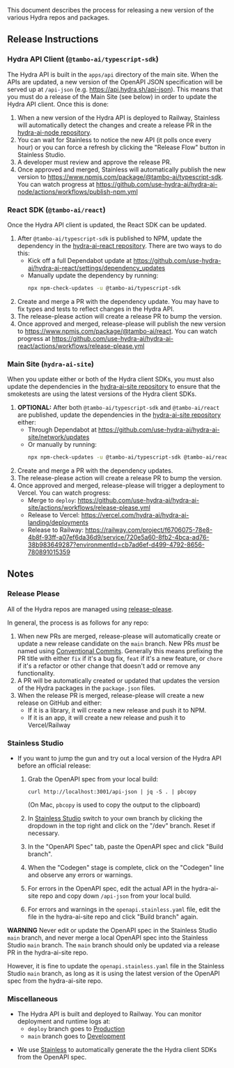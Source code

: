 This document describes the process for releasing a new version of the various Hydra repos and packages.

## Release Instructions

### Hydra API Client (`@tambo-ai/typescript-sdk`)

The Hydra API is built in the `apps/api` directory of the main site. When the APIs are updated, a new version of the OpenAPI JSON specification will be served up at `/api-json` (e.g. https://api.hydra.sh/api-json). This means that you must do a release of the Main Site (see below) in order to update the Hydra API client. Once this is done:

1. When a new version of the Hydra API is deployed to Railway, Stainless will automatically detect the changes and create a release PR in the [hydra-ai-node repository](https://github.com/use-hydra-ai/hydra-ai-node/pulls).
2. You can wait for Stainless to notice the new API (it polls once every hour) or you can force a refresh by clicking the "Release Flow" button in Stainless Studio.
3. A developer must review and approve the release PR.
4. Once approved and merged, Stainless will automatically publish the new version to https://www.npmjs.com/package/@tambo-ai/typescript-sdk. You can watch progress at https://github.com/use-hydra-ai/hydra-ai-node/actions/workflows/publish-npm.yml

### React SDK (`@tambo-ai/react`)

Once the Hydra API client is updated, the React SDK can be updated.

1. After `@tambo-ai/typescript-sdk` is published to NPM, update the dependency in the [hydra-ai-react repository](https://github.com/use-hydra-ai/hydra-ai-react). There are two ways to do this:
   - Kick off a full Dependabot update at https://github.com/use-hydra-ai/hydra-ai-react/settings/dependency_updates
   - Manually update the dependency by running:
     ```bash
     npx npm-check-updates -u @tambo-ai/typescript-sdk
     ```
2. Create and merge a PR with the dependency update. You may have to fix types and tests to reflect changes in the Hydra API.
3. The release-please action will create a release PR to bump the version.
4. Once approved and merged, release-please will publish the new version to https://www.npmjs.com/package/@tambo-ai/react. You can watch progress at https://github.com/use-hydra-ai/hydra-ai-react/actions/workflows/release-please.yml

### Main Site (`hydra-ai-site`)

When you update either or both of the Hydra client SDKs, you must also update the dependencies in the [hydra-ai-site repository](https://github.com/use-hydra-ai/hydra-ai-site) to ensure that the smoketests are using the latest versions of the Hydra client SDKs.

1. **OPTIONAL:** After both `@tambo-ai/typescript-sdk` and `@tambo-ai/react` are published, update the dependencies in the [hydra-ai-site repository](https://github.com/use-hydra-ai/hydra-ai-site) either:
   - Through Dependabot at https://github.com/use-hydra-ai/hydra-ai-site/network/updates
   - Or manually by running:
     ```bash
     npx npm-check-updates -u @tambo-ai/typescript-sdk @tambo-ai/react
     ```
2. Create and merge a PR with the dependency updates.
3. The release-please action will create a release PR to bump the version.
4. Once approved and merged, release-please will trigger a deployment to Vercel. You can watch progress:
   - Merge to `deploy`: https://github.com/use-hydra-ai/hydra-ai-site/actions/workflows/release-please.yml
   - Release to Vercel: https://vercel.com/hydra-ai/hydra-ai-landing/deployments
   - Release to Railway: https://railway.com/project/f6706075-78e8-4b8f-93ff-a07ef6da36d9/service/720e5a60-8fb2-4bca-ad76-38b983649287?environmentId=cb7ad6ef-d499-4792-8656-780891015359

## Notes

### Release Please

All of the Hydra repos are managed using [release-please](https://github.com/googleapis/release-please).

In general, the process is as follows for any repo:

1. When new PRs are merged, release-please will automatically create or update a
   new release candidate on the `main` branch. New PRs _must_ be named using
   [Conventional Commits](https://www.conventionalcommits.org/en/v1.0.0/).
   Generally this means prefixing the PR title with either `fix` if it's a bug
   fix, `feat` if it's a new feature, or `chore` if it's a refactor or other
   change that doesn't add or remove any functionality.
2. A PR will be automatically created or updated that updates the version of the
   Hydra packages in the `package.json` files.
3. When the release PR is merged, release-please will create a new release on
   GitHub and either:
   - If it is a library, it will create a new release and push it to NPM.
   - If it is an app, it will create a new release and push it to Vercel/Railway

### Stainless Studio

- If you want to jump the gun and try out a local version of the Hydra API before an official release:

  1. Grab the OpenAPI spec from your local build:

     ```
     curl http://localhost:3001/api-json | jq -S . | pbcopy
     ```

     (On Mac, `pbcopy` is used to copy the output to the clipboard)

  2. In [Stainless Studio](https://app.stainlessapi.com/hydra-ai/hydra-ai/studio?language=node) switch to your own branch by clicking the dropdown in the top right and click on the "<userid>/dev" branch. Reset if necessary.
  3. In the "OpenAPI Spec" tab, paste the OpenAPI spec and click "Build branch".
  4. When the "Codegen" stage is complete, click on the "Codegen" line and observe any errors or warnings.
  5. For errors in the OpenAPI spec, edit the actual API in the hydra-ai-site repo and copy down `/api-json` from your local build.
  6. For errors and warnings in the `openapi.stainless.yaml` file, edit the file in the hydra-ai-site repo and click "Build branch" again.

**WARNING** Never edit or update the OpenAPI spec in the Stainless Studio `main` branch, and never merge a local OpenAPI spec into the Stainless Studio `main` branch. The `main` branch should only be updated via a release PR in the hydra-ai-site repo.

However, it is fine to update the `openapi.stainless.yaml` file in the Stainless Studio `main` branch, as long as it is using the latest version of the OpenAPI spec from the hydra-ai-site repo.

### Miscellaneous

- The Hydra API is built and deployed to Railway. You can monitor deployment and runtime logs at:
  - `deploy` branch goes to [Production](https://railway.com/project/f6706075-78e8-4b8f-93ff-a07ef6da36d9/service/720e5a60-8fb2-4bca-ad76-38b983649287?environmentId=cb7ad6ef-d499-4792-8656-780891015359)
  - `main` branch goes to [Development](https://railway.com/project/f6706075-78e8-4b8f-93ff-a07ef6da36d9/service/720e5a60-8fb2-4bca-ad76-38b983649287?environmentId=6bee8983-1a4f-4b39-b778-72ec46e18db5)

* We use [Stainless](https://stainlessapi.com/) to automatically generate the the Hydra client SDKs from the OpenAPI spec.
